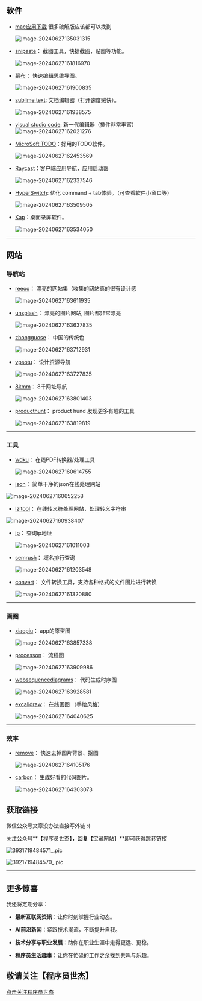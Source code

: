 ## 软件

* [mac应用下载](https://www.macqj.com/) 很多破解版应该都可以找到

  ![image-20240627135031315](https://coder-xieshijie-img-1253784930.cos.ap-beijing.myqcloud.com/img/2024/image-20240627135031315_5d0c32fccc56ec9f97fefa29558a216d.png)

* [snipaste](https://www.snipaste.com/)： 截图工具，快捷截图，贴图等功能。

  ![image-20240627161816970](https://coder-xieshijie-img-1253784930.cos.ap-beijing.myqcloud.com/img/2024/image-20240627161816970_b780f5107aba517eb597497dab66f4d4.png)

* [幕布](https://mubu.com/home)： 快速编辑思维导图。

  ![image-20240627161900835](https://coder-xieshijie-img-1253784930.cos.ap-beijing.myqcloud.com/img/2024/image-20240627161900835_c06093f5f419a4420ce21e9fc23b624f.png)

* [sublime text](https://www.sublimetext.com/): 文档编辑器（打开速度贼快）。

  ![image-20240627161938575](https://coder-xieshijie-img-1253784930.cos.ap-beijing.myqcloud.com/img/2024/image-20240627161938575_a511d00084cadb88a6594cfd2590cbb7.png)

* [visual studio code](https://code.visualstudio.com/): 新一代编辑器（插件非常丰富）
  ![image-20240627162021276](https://coder-xieshijie-img-1253784930.cos.ap-beijing.myqcloud.com/img/2024/image-20240627162021276_a70b9063b11b80b4bd2680c52c0509e4.png)

* [MicroSoft TODO](https://to-do.office.com/tasks/)：好用的TODO软件。

  ![image-20240627162453569](https://coder-xieshijie-img-1253784930.cos.ap-beijing.myqcloud.com/img/2024/image-20240627162453569_c4ed8a9c471b2026d72bc41d798264fe.png)

* [Raycast](https://www.raycast.com/)：客户端应用导航，应用启动器

  ![image-20240627162337546](https://coder-xieshijie-img-1253784930.cos.ap-beijing.myqcloud.com/img/2024/image-20240627162337546_2982e805a41054a4560ef8c665be2f7a.png)

* [HyperSwitch](https://bahoom.com/hyperswitch): 优化 command + tab体验。（可查看软件小窗口等）

  ![image-20240627163509505](https://coder-xieshijie-img-1253784930.cos.ap-beijing.myqcloud.com/img/2024/image-20240627163509505_fba907eee3188b9b58a2a4d07e06944e.png)

* [Kap](https://getkap.co/)：桌面录屏软件。

  ![image-20240627163534050](https://coder-xieshijie-img-1253784930.cos.ap-beijing.myqcloud.com/img/2024/image-20240627163534050_db5041c8e9fca04979d05de400c5d800.png)



----

## 网站

### 导航站

* [reeoo](http://reeoo.com/)： 漂亮的网站集（收集的网站真的很有设计感

  ![image-20240627163611935](https://coder-xieshijie-img-1253784930.cos.ap-beijing.myqcloud.com/img/2024/image-20240627163611935_3ad3c1b8f2f591f04a2525110fb22d30.png)

* [unsplash](https://unsplash.com/)： 漂亮的图片网站, 图片都非常漂亮

  ![image-20240627163637835](https://coder-xieshijie-img-1253784930.cos.ap-beijing.myqcloud.com/img/2024/image-20240627163637835_330407ebfe0375b4f9e628071253bb7f.png)

* [zhongguose](http://zhongguose.com/)： 中国的传统色

  ![image-20240627163712931](https://coder-xieshijie-img-1253784930.cos.ap-beijing.myqcloud.com/img/2024/image-20240627163712931_115f28e422b16f13168f0679e3f777d0.png)

* [ypsotu](https://www.ypsotu.com/)： 设计资源导航

  ![image-20240627163727835](https://coder-xieshijie-img-1253784930.cos.ap-beijing.myqcloud.com/img/2024/image-20240627163727835_30a969bcefa599a50642a7ab93659e95.png)

* [8kmm](https://www.8kmm.com/dev)： 8千网址导航

  ![image-20240627163801403](https://coder-xieshijie-img-1253784930.cos.ap-beijing.myqcloud.com/img/2024/image-20240627163801403_d8e76dc23f8606a2308e22774bfcd28f.png)

* [producthunt](https://www.producthunt.com/)： product hund 发现更多有趣的工具

  ![image-20240627163819819](https://coder-xieshijie-img-1253784930.cos.ap-beijing.myqcloud.com/img/2024/image-20240627163819819_f165148eccdbf87af65f40bdee499b28.png)



----

### 工具

- [wdku](https://pdf.wdku.net/)： 在线PDF转换器/处理工具

  ![image-20240627160614755](https://coder-xieshijie-img-1253784930.cos.ap-beijing.myqcloud.com/img/2024/image-20240627160614755_7596856a62dea7d7f4837d97284c7ecc.png)

- [json](https://www.json.cn/)： 简单干净的json在线处理网站

![image-20240627160652258](https://coder-xieshijie-img-1253784930.cos.ap-beijing.myqcloud.com/img/2024/image-20240627160652258_af02aa6f750f999c75ed2513e9fe72af.png)

- [lzltool](https://www.lzltool.com/string-escape)： 在线转义符处理网站，处理转义字符串

![image-20240627160938407](https://coder-xieshijie-img-1253784930.cos.ap-beijing.myqcloud.com/img/2024/image-20240627160938407_e7af2171adc06d4a678b92435a476028.png)

- [ip](https://www.ip.cn/)： 查询ip地址

  ![image-20240627161011003](https://coder-xieshijie-img-1253784930.cos.ap-beijing.myqcloud.com/img/2024/image-20240627161011003_db998dc35bb545d1fe582df1d097a6f9.png)

- [semrush](https://zh.semrush.com/analytics/overview/?searchType=domain)： 域名排行查询

  ![image-20240627161203548](https://coder-xieshijie-img-1253784930.cos.ap-beijing.myqcloud.com/img/2024/image-20240627161203548_90a387e094e5d7882055e22c3b88fa1e.png)

- [convert](https://convert.best/)： 文件转换工具，支持各种格式的文件图片进行转换

  ![image-20240627161320880](https://coder-xieshijie-img-1253784930.cos.ap-beijing.myqcloud.com/img/2024/image-20240627161320880_549aca0a95fc1a0c2206d0cec68ef7cb.png)





----

### 画图

* [xiaopiu](https://www.xiaopiu.com/square)： app的原型图

  ![image-20240627163857338](https://coder-xieshijie-img-1253784930.cos.ap-beijing.myqcloud.com/img/2024/image-20240627163857338_fca49fbd5e6c61aa1dc785c171b561dd.png)

* [processon](https://www.processon.com/)： 流程图

  ![image-20240627163909986](https://coder-xieshijie-img-1253784930.cos.ap-beijing.myqcloud.com/img/2024/image-20240627163909986_d49d17a1d89f974716b56a32b666f3a1.png)

* [websequencediagrams](https://www.websequencediagrams.com/)： 代码生成时序图

  ![image-20240627163928581](https://coder-xieshijie-img-1253784930.cos.ap-beijing.myqcloud.com/img/2024/image-20240627163928581_5949a8294a1a752e52a3bbe7b177ad6c.png)

* [excalidraw](https://excalidraw.com/)： 在线画图 （手绘风格）

  ![image-20240627164040625](https://coder-xieshijie-img-1253784930.cos.ap-beijing.myqcloud.com/img/2024/image-20240627164040625_6de3422a774135e3d875ff8e13f260d3.png)



----



### 效率

* [remove](https://www.remove.bg/zh)： 快速去掉图片背景、抠图

  ![image-20240627164105176](https://coder-xieshijie-img-1253784930.cos.ap-beijing.myqcloud.com/img/2024/image-20240627164105176_ab3c080f09e6d4106a1200a5ad3cfe61.png)

* [carbon](https://carbon.now.sh/)： 生成好看的代码图片。

  ![image-20240627164303073](https://coder-xieshijie-img-1253784930.cos.ap-beijing.myqcloud.com/img/2024/image-20240627164303073_3d1bfc3142e8e8297a61b7b13391be16.png)



## 获取链接

微信公众号文章没办法直接写外链 :(

关注公众号**【程序员世杰】**，回复**【宝藏网站】**即可获得跳转链接



![3931719484571_.pic](https://coder-xieshijie-img-1253784930.cos.ap-beijing.myqcloud.com/img/2024/3931719484571_.pic_f08411b83d0b73ce26e84538947d5740.jpg)



![3921719484570_.pic](https://coder-xieshijie-img-1253784930.cos.ap-beijing.myqcloud.com/img/2024/3921719484570_.pic_d3cf3302bf9c2ac6dfa85cad462710e0.jpg)



----


## 更多惊喜

我还将定期分享：

- **最新互联网资讯**：让你时刻掌握行业动态。

- **AI前沿新闻**：紧跟技术潮流，不断提升自我。

- **技术分享与职业发展**：助你在职业生涯中走得更远、更稳。

- **程序员生活趣事**：让你在忙碌的工作之余找到共鸣与乐趣。


## 敬请关注【程序员世杰】

[点击关注程序员世杰](https://coder-xieshijie-img-1253784930.cos.ap-beijing.myqcloud.com/img/2024/coder_world_618-9122505_324d5d2e80e9ad51355871aa6ebda8f0.jpg)

